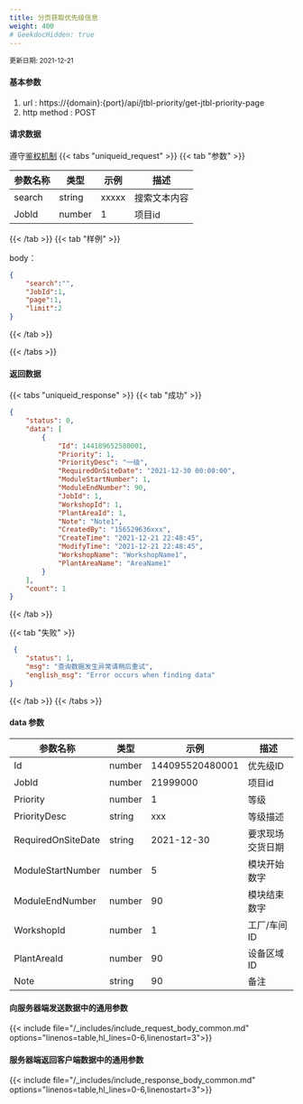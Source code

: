 ```yaml
---
title: 分页获取优先级信息
weight: 400
# GeekdocHidden: true
---
```


<small>更新日期: 2021-12-21</small>

#### 基本参数
1. url : https://{domain}:{port}/api/jtbl-priority/get-jtbl-priority-page
2. http method : POST

#### 请求数据
遵守[鉴权机制](/auth/)
{{< tabs "uniqueid_request" >}}
{{< tab "参数" >}} 

|  参数名称   |  类型 |  示例 |  描述 |
|  ----  | ----  | ----  | ----  |
|  search  | string  | xxxxx  | 搜索文本内容 |
|  JobId  | number  | 1  | 项目id |

{{< /tab >}}
{{< tab "样例" >}}


body： 

```json
{
    "search":"",
    "JobId":1,
    "page":1,
    "limit":2
}
```
{{< /tab >}}

{{< /tabs >}}


#### 返回数据


{{< tabs "uniqueid_response" >}}
{{< tab "成功" >}} 
```json
{
    "status": 0,
    "data": [
        {
            "Id": 144189652580001,
            "Priority": 1,
            "PriorityDesc": "一级",
            "RequiredOnSiteDate": "2021-12-30 00:00:00",
            "ModuleStartNumber": 1,
            "ModuleEndNumber": 90,
            "JobId": 1,
            "WorkshopId": 1,
            "PlantAreaId": 1,
            "Note": "Note1",
            "CreatedBy": "156529636xxx",
            "CreateTime": "2021-12-21 22:48:45",
            "ModifyTime": "2021-12-21 22:48:45",
            "WorkshopName": "WorkshopName1",
            "PlantAreaName": "AreaName1"
        }
    ],
    "count": 1
}
```   
{{< /tab >}}

{{< tab "失败" >}}
```json
 {
    "status": 1,
    "msg": "查询数据发生异常请稍后重试",
    "english_msg": "Error occurs when finding data"
}
```
{{< /tab >}}
{{< /tabs >}}
#### data 参数

|  参数名称   |  类型 |  示例 |  描述 |
|  ----  | ----  | ----  | ----  |
|  Id  | number  | 144095520480001  | 优先级ID |
|  JobId  |  number | 21999000 | 项目id |
|  Priority  | number  | 1  | 等级 |
|  PriorityDesc  | string  | xxx  | 等级描述 |
|  RequiredOnSiteDate  | string  | 2021-12-30 | 要求现场交货日期 |
|  ModuleStartNumber  | number  | 5 | 模块开始数字 |
|  ModuleEndNumber  | number  | 90 | 模块结束数字 |
|  WorkshopId  | number  | 1 | 工厂/车间ID |
|  PlantAreaId  | number  | 90 | 设备区域ID |
|  Note  | string  | 90 | 备注 |

#### 向服务器端发送数据中的通用参数
{{< include file="/_includes/include_request_body_common.md"  options="linenos=table,hl_lines=0-6,linenostart=3">}}

#### 服务器端返回客户端数据中的通用参数

{{< include file="/_includes/include_response_body_common.md"  options="linenos=table,hl_lines=0-6,linenostart=3">}}
